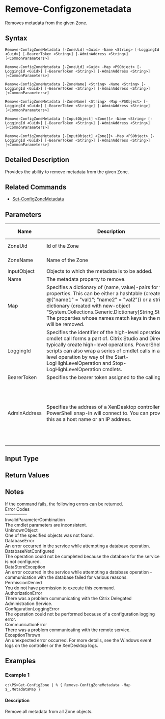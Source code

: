 ﻿
# Remove-Configzonemetadata
Removes metadata from the given Zone.
## Syntax
```
Remove-ConfigZoneMetadata [-ZoneUid] <Guid> -Name <String> [-LoggingId <Guid>] [-BearerToken <String>] [-AdminAddress <String>] [<CommonParameters>]

Remove-ConfigZoneMetadata [-ZoneUid] <Guid> -Map <PSObject> [-LoggingId <Guid>] [-BearerToken <String>] [-AdminAddress <String>] [<CommonParameters>]

Remove-ConfigZoneMetadata [-ZoneName] <String> -Name <String> [-LoggingId <Guid>] [-BearerToken <String>] [-AdminAddress <String>] [<CommonParameters>]

Remove-ConfigZoneMetadata [-ZoneName] <String> -Map <PSObject> [-LoggingId <Guid>] [-BearerToken <String>] [-AdminAddress <String>] [<CommonParameters>]

Remove-ConfigZoneMetadata [-InputObject] <Zone[]> -Name <String> [-LoggingId <Guid>] [-BearerToken <String>] [-AdminAddress <String>] [<CommonParameters>]

Remove-ConfigZoneMetadata [-InputObject] <Zone[]> -Map <PSObject> [-LoggingId <Guid>] [-BearerToken <String>] [-AdminAddress <String>] [<CommonParameters>]
```
## Detailed Description
Provides the ability to remove metadata from the given Zone.


## Related Commands

* [Set-ConfigZoneMetadata](../Set-ConfigZoneMetadata/)
## Parameters
| Name   | Description | Required? | Pipeline Input | Default Value |
| --- | --- | --- | --- | --- |
| ZoneUid | Id of the Zone | true | true (ByValue, ByPropertyName) |  |
| ZoneName | Name of the Zone | true | true (ByValue, ByPropertyName) |  |
| InputObject | Objects to which the metadata is to be added. | true | true (ByValue) |  |
| Name | The metadata property to remove. | true | false |  |
| Map | Specifies a dictionary of (name, value)-pairs for the properties. This can be either a hashtable (created with @{"name1" = "val1"; "name2" = "val2"}) or a string dictionary (created with new-object "System.Collections.Generic.Dictionary\[String,String\]"). The properties whose names match keys in the map will be removed. | true | true (ByValue) |  |
| LoggingId | Specifies the identifier of the high-level operation this cmdlet call forms a part of. Citrix Studio and Director typically create high-level operations. PowerShell scripts can also wrap a series of cmdlet calls in a high-level operation by way of the Start-LogHighLevelOperation and Stop-LogHighLevelOperation cmdlets. | false | false |  |
| BearerToken | Specifies the bearer token assigned to the calling user | false | false |  |
| AdminAddress | Specifies the address of a XenDesktop controller the PowerShell snap-in will connect to. You can provide this as a host name or an IP address. | false | false | Localhost. Once a value is provided by any cmdlet, this value becomes the default. |

## Input Type

### 

## Return Values

### 

## Notes
If the command fails, the following errors can be returned.<br>    Error Codes<br>    -----------<br>    InvalidParameterCombination<br>        The cmdlet parameters are inconsistent.<br>    UnknownObject<br>        One of the specified objects was not found.<br>    DatabaseError<br>        An error occurred in the service while attempting a database operation.<br>    DatabaseNotConfigured<br>        The operation could not be completed because the database for the service is not configured.<br>    DataStoreException<br>        An error occurred in the service while attempting a database operation - communication with the database failed for various reasons.<br>    PermissionDenied<br>        You do not have permission to execute this command.<br>    AuthorizationError<br>        There was a problem communicating with the Citrix Delegated Administration Service.<br>    ConfigurationLoggingError<br>        The operation could not be performed because of a configuration logging error.<br>    CommunicationError<br>        There was a problem communicating with the remote service.<br>    ExceptionThrown<br>        An unexpected error occurred.  For more details, see the Windows event logs on the controller or the XenDesktop logs.
## Examples

### Example 1
```
c:\PS>Get-ConfigZone | % { Remove-ConfigZoneMetadata -Map $_.MetadataMap }
```
#### Description
Remove all metadata from all Zone objects.
